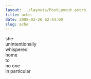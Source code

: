 ```yaml
---
layout: ../layouts/PostLayout.astro
title: ache.
date: 2008-02-26 02:44:00
slug: ache
---
```


she  
unintentionally  
whispered  
home  
to  
no one  
in particular